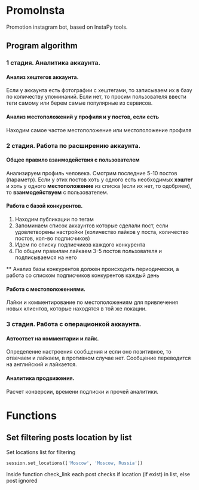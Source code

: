 # PromoInsta
Promotion instagram bot, based on InstaPy tools.

## Program algorithm

### 1 стадия. Аналитика аккаунта.

#### Анализ хештегов аккаунта.
Если у аккаунта есть фотографии с хештегами, то записываем их в базу по количеству упоминаний.
Если нет, то просим пользователя ввести теги самому или берем самые популярные из сервисов.

#### Анализ местоположений у профиля и у постов, если есть
Находим самое частое местоположение или местоположение профиля

### 2 стадия. Работа по расширению аккаунта.

#### Общее правило взаимодействия с пользователем

Анализируем профиль человека.
Смотрим последние 5-10 постов (параметр).
Если у этих постов хоть у одного есть необходимых **хэштег** и хоть у одного **местоположение** из списка (если их нет, то одобряем), то **взаимодействуем** с пользователем.

#### Работа с базой конкурентов.
1. Находим публикации по тегам
2. Запоминаем список аккаунтов которые сделали пост, если удовлетворены настройки (количество лайков у поста, количество постов, кол-во подписчиков)
3. Идем по списку подписчиков каждого конкурента
4. По общим правилам лайкаем 3-5 постов пользователя и подписываемся на него

** Анализ базы конкурентов должен происходить периодически, а работа со списком подписчиков конкурентов каждый день

#### Работа с местоположениями.

Лайки и комментирование по местоположениям для привлечения новых клиентов, которые находятся в той же локации.

### 3 стадия. Работа с операционкой аккаунта.

#### Автоответ на комментарии и лайк.
Определение настроения сообщения и если оно позитивное, то отвечаем и лайкаем, в противном случае нет.
Сообщение переводится на английский и лайкается.

#### Аналитика продвижения.
Расчет конверсии, времени подписки и прочей аналитики.





# Functions

## Set filtering posts location by list
Set locations list for filtering

```python
session.set_locations(['Moscow', 'Moscow, Russia'])
```

Inside function check_link each post checks if location (if exist) in list, else post ignored